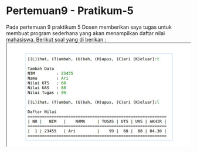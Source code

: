 # Pertemuan9 - Pratikum-5
Pada pertemuan 9 praktikum 5 Dosen memberikan saya tugas untuk membuat program sederhana yang akan menampilkan daftar nilai mahasiswa. Berikut soal yang di berikan :
![gambar](gambar/ss.png)
